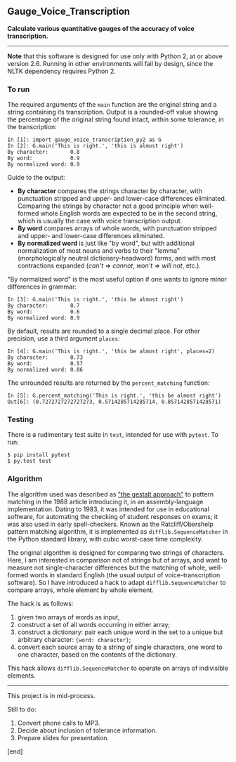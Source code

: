 ## Gauge_Voice_Transcription

**Calculate various quantitative gauges of the accuracy of voice transcription.**

---

**Note** that this software is designed for use only with Python 2, at or above version 2.6. Running in other environments will fail by design, since the NLTK dependency requires Python 2.

### To run

The required arguments of the `main` function are the original string and a string containing its transcription. Output is a rounded-off value showing the percentage of the original string found intact, within some tolerance, in the transcription:

    In [1]: import gauge_voice_transcription_py2 as G
    In [2]: G.main('This is right.', 'this is almost right')
    By character:       0.8
    By word:            0.9
    By normalized word: 0.9

Guide to the output:

   * **By character** compares the strings character by character, with punctuation stripped and upper- and lower-case differences eliminated. Comparing the strings by character not a good principle when well-formed whole English words are expected to be in the second string, which is usually the case with voice transcription output.
   * **By word** compares arrays of whole words, with punctuation stripped and upper- and lower-case differences eliminated.
   * **By normalized word** is just like "by word", but with additional normalization of most nouns and verbs to their "lemma" (morphologically neutral dictionary-headword) forms, and with most contractions expanded (_can't_ => _cannot_, _won't_ => _will not_, etc.). 

"By normalized word" is the most useful option if one wants to ignore minor differences in grammar:

    In [3]: G.main('This is right.', 'this be almost right')
    By character:       0.7
    By word:            0.6
    By normalized word: 0.9

By default, results are rounded to a single decimal place. For other precision, use a third argument `places`:

    In [4]: G.main('This is right.', 'this be almost right', places=2)
    By character:       0.73
    By word:            0.57
    By normalized word: 0.86

The unrounded results are returned by the `percent_matching` function:

    In [5]: G.percent_matching('This is right.', 'this be almost right')
    Out[6]: (0.7272727272727273, 0.5714285714285714, 0.8571428571428571)

### Testing

There is a rudimentary test suite in `test`, intended for use with `pytest`. To run:

    $ pip install pytest
    $ py.test test

### Algorithm

The algorithm used was described as ["the gestalt approach"](http://www.drdobbs.com/database/pattern-matching-the-gestalt-approach/database/pattern-matching-the-gestalt-approach/184407970?pgno=5) to pattern matching in the 1988 article introducing it, in an assembly-language implementation. Dating to 1983, it was intended for use in educational software, for automating the checking of student responses on exams; it was also used in early spell-checkers. Known as the Ratcliff/Obershelp pattern matching algorithm, it is implemented as `difflib.SequenceMatcher` in the Python standard library, with cubic worst-case time complexity.

The original algorithm is designed for comparing two strings of characters. Here, I am interested in comparison not of strings but of arrays, and want to measure not single-character differences but the matching of whole, well-formed words in standard English (the usual output of voice-transcription software). So I have introduced a hack to adapt `difflib.SequenceMatcher` to compare arrays, whole element by whole element.
 
The hack is as follows:

 1. given two arrays of words as input,
 1. construct a set of all words occurring in either array;
 1. construct a dictionary: pair each unique word in the set to a unique but arbitrary character: `{word: character}`;
 1. convert each source array to a string of single characters, one word to one character, based on the contents of the dictionary.

This hack allows `difflib.SequenceMatcher` to operate on arrays of indivisible elements.

---

This project is in mid-process.

Still to do: 

 1. Convert phone calls to MP3.
 2. Decide about inclusion of tolerance information.
 1. Prepare slides for presentation.

[end]
